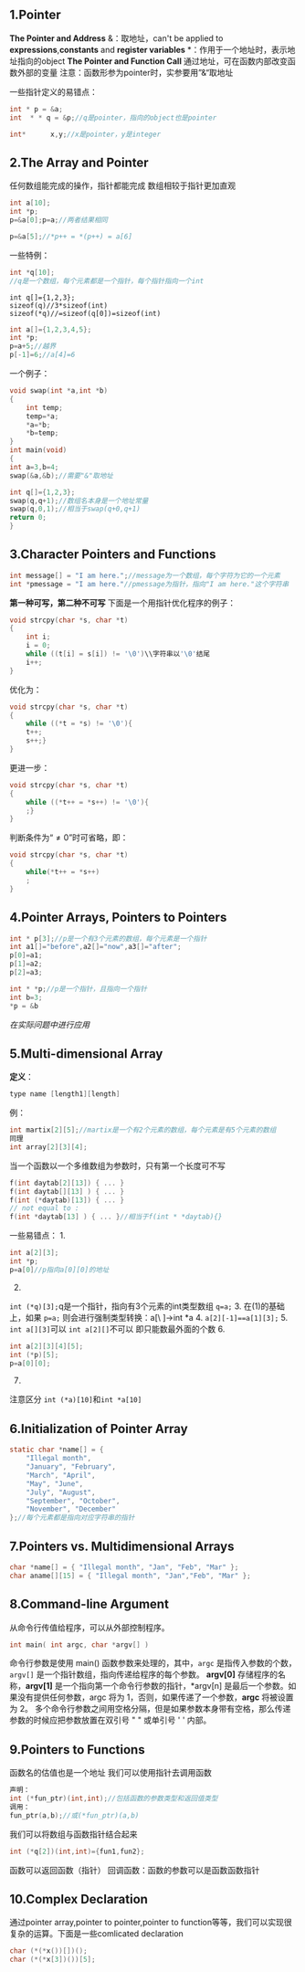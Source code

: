 ## 1.Pointer
**The Pointer and Address**
&：取地址，can't be applied to **expressions**,**constants** and **register variables**
\*：作用于一个地址时，表示地址指向的object
**The Pointer and Function Call**
通过地址，可在函数内部改变函数外部的变量
注意：函数形参为pointer时，实参要用”&“取地址

一些指针定义的易错点：
```c
int * p = &a;
int  * * q = &p;//q是pointer，指向的object也是pointer

int*      x,y;//x是pointer，y是integer
```
## 2.The Array and Pointer
任何数组能完成的操作，指针都能完成
数组相较于指针更加直观
```c
int a[10];
int *p;
p=&a[0];p=a;//两者结果相同

p=&a[5];//*p++ = *(p++) = a[6]
```
一些特例：
```c
int *q[10];
//q是一个数组，每个元素都是一个指针，每个指针指向一个int
```
```
int q[]={1,2,3};
sizeof(q)//3*sizeof(int)
sizeof(*q)//=sizeof(q[0])=sizeof(int)
```
```c
int a[]={1,2,3,4,5};
int *p;
p=a+5;//越界
p[-1]=6;//a[4]=6
```
一个例子：
```c
void swap(int *a,int *b)
{
	int temp;
	temp=*a;
	*a=*b;
	*b=temp;
}
int main(void)
{
int a=3,b=4;
swap(&a,&b);//需要"&"取地址

int q[]={1,2,3};
swap(q,q+1);//数组名本身是一个地址常量
swap(q,0,1);//相当于swap(q+0,q+1)
return 0;
}
```
## 3.Character Pointers and Functions
```c
int message[] = "I am here.";//message为一个数组，每个字符为它的一个元素
int *pmessage = "I am here."//pmessage为指针，指向"I am here."这个字符串
```
**第一种可写，第二种不可写**
下面是一个用指针优化程序的例子：
```c
void strcpy(char *s, char *t)
{
	int i;
	i = 0;
	while ((t[i] = s[i]) != '\0')\\字符串以'\0'结尾
	i++;
}
```
优化为：
```c
void strcpy(char *s, char *t)
{
	while ((*t = *s) != '\0'){
	t++;
	s++;}
}
```
更进一步：
```c
void strcpy(char *s, char *t)
{
	while ((*t++ = *s++) != '\0'){
	;}
}
```
判断条件为“$\neq 0$”时可省略，即：
```c
void strcpy(char *s, char *t)
{
	while(*t++ = *s++) 
	;
}
```
## 4.Pointer Arrays, Pointers to Pointers
```c
int * p[3];//p是一个有3个元素的数组，每个元素是一个指针
int a1[]="before",a2[]="now",a3[]="after";
p[0]=a1;
p[1]=a2;
p[2]=a3;
```

```c
int * *p;//p是一个指针，且指向一个指针
int b=3;
*p = &b
```
*在实际问题中进行应用*
## 5.Multi-dimensional Array
**定义**：
```c
type name [length1][length]
```
例：
```c
int martix[2][5];//martix是一个有2个元素的数组，每个元素是有5个元素的数组
同理
int array[2][3][4];
```
当一个函数以一个多维数组为参数时，只有第一个长度可不写
```c
f(int daytab[2][13]) { ... }
f(int daytab[][13] ) { ... }
f(int (*daytab)[13]) { ... }
// not equal to : 
f(int *daytab[13] ) { ... }//相当于f(int * *daytab){}
```
一些易错点：
1. 
```c
int a[2][3];
int *p;
p=a[0]//p指向a[0][0]的地址
```
2. 
`int (*q)[3];`q是一个指针，指向有3个元素的int类型数组
`q=a;`
3. 
在(1)的基础上，如果
`p=a;`
则会进行强制类型转换：a\[\ \]->int \*a
4. 
`a[2][-1]==a[1][3];`
5. 
`int a[][3]`可以
`int a[2][]`不可以
即只能数最外面的个数
6. 
```c
int a[2][3][4][5];
int (*p)[5];
p=a[0][0];
```
7. 
注意区分
`int (*a)[10]`和`int *a[10]`
## 6.Initialization of Pointer Array
```c
static char *name[] = {
	"Illegal month",
	"January", "February",
	"March", "April",
	"May", "June",
	"July", "August",
	"September", "October",
	"November", "December"
};//每个元素都是指向对应字符串的指针
```
## 7.Pointers vs. Multi­dimensional Arrays
```c
char *name[] = { "Illegal month", "Jan", "Feb", "Mar" };
char aname[][15] = { "Illegal month", "Jan","Feb", "Mar" };
```

## 8.Command-line Argument
从命令行传值给程序，可以从外部控制程序。
```c
int main( int argc, char *argv[] )
```
命令行参数是使用 main() 函数参数来处理的，其中，`argc` 是指传入参数的个数，`argv[]` 是一个指针数组，指向传递给程序的每个参数。
**argv\[0\]** 存储程序的名称，**argv\[1]** 是一个指向第一个命令行参数的指针，\*argv\[n] 是最后一个参数。如果没有提供任何参数，argc 将为 1，否则，如果传递了一个参数，**argc** 将被设置为 2。
多个命令行参数之间用空格分隔，但是如果参数本身带有空格，那么传递参数的时候应把参数放置在双引号  " "  或单引号  ' '  内部。
## 9.Pointers to Functions
函数名的估值也是一个地址
我们可以使用指针去调用函数
```c
声明：
int (*fun_ptr)(int,int);//包括函数的参数类型和返回值类型
调用：
fun_ptr(a,b);//或(*fun_ptr)(a,b)
```
我们可以将数组与函数指针结合起来
```c
int (*q[2])(int,int)={fun1,fun2};
```
函数可以返回函数（指针）
回调函数：函数的参数可以是函数函数指针

## 10.Complex Declaration
通过pointer array,pointer to pointer,pointer to function等等，我们可以实现很复杂的运算。下面是一些comlicated declaration
```c
char (*(*x())[])();
char (*(*x[3])())[5];
```